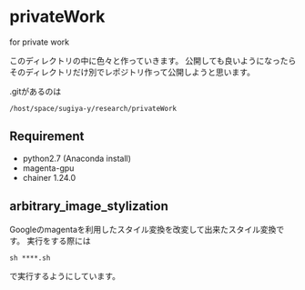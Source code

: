 # privateWork
for private work

このディレクトリの中に色々と作っていきます。
公開しても良いようになったらそのディレクトリだけ別でレポジトリ作って公開しようと思います。

.gitがあるのは

```
/host/space/sugiya-y/research/privateWork
```

## Requirement
- python2.7 (Anaconda install)
- magenta-gpu
- chainer 1.24.0

## arbitrary_image_stylization
Googleのmagentaを利用したスタイル変換を改変して出来たスタイル変換です。
実行をする際には
```
sh ****.sh
```
で実行するようにしています。
